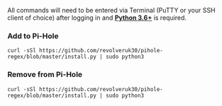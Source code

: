 All commands will need to be entered via Terminal (PuTTY or your SSH client of choice) after logging in and [**Python 3.6+**](https://github.com/revolveruk30/pihole-regex/issues/16) is required.

### Add to Pi-Hole
```
curl -sSl https://github.com/revolveruk30/pihole-regex/blob/master/install.py | sudo python3
```

### Remove from Pi-Hole
```
curl -sSl https://github.com/revolveruk30/pihole-regex/blob/master/install.py | sudo python3
```
